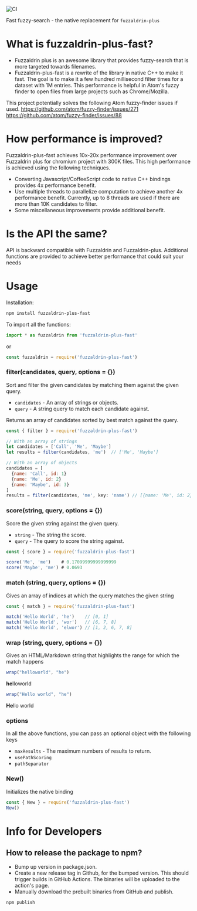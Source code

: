 ![CI](https://github.com/atom-ide-community/fuzzaldrin-plus-fast/workflows/CI/badge.svg)

Fast fuzzy-search - the native replacement for `fuzzaldrin-plus`

# What is fuzzaldrin-plus-fast?
* Fuzzaldrin plus is an awesome library that provides fuzzy-search that is more targeted towards filenames.
* Fuzzaldrin-plus-fast is a rewrite of the library in native C++ to make it fast. The goal is to make it a few hundred millisecond filter times for a dataset with 1M entries. This performance is helpful in Atom's fuzzy finder to open files from large projects such as Chrome/Mozilla.

This project potentially solves the following Atom fuzzy-finder issues if used.
https://github.com/atom/fuzzy-finder/issues/271
https://github.com/atom/fuzzy-finder/issues/88

# How performance is improved?
Fuzzaldrin-plus-fast achieves 10x-20x performance improvement over Fuzzaldrin plus for chromium project with 300K files. This high performance is achieved using the following techniques.
* Converting Javascript/CoffeeScript code to native C++ bindings provides 4x performance benefit.
* Use multiple threads to parallelize computation to achieve another 4x performance benefit. Currently, up to 8 threads are used if there are more than 10K candidates to filter.
* Some miscellaneous improvements provide additional benefit.

# Is the API the same?
API is backward compatible with Fuzzaldrin and Fuzzaldrin-plus. Additional functions are provided to achieve better performance that could suit your needs

# Usage

Installation:

```sh
npm install fuzzaldrin-plus-fast
```

To import all the functions:
```js
import * as fuzzaldrin from 'fuzzaldrin-plus-fast'
```
or
```js
const fuzzaldrin = require('fuzzaldrin-plus-fast')
```

### filter(candidates, query, options = {})

Sort and filter the given candidates by matching them against the given query.

* `candidates` - An array of strings or objects.
* `query` - A string query to match each candidate against.

Returns an array of candidates sorted by best match against the query.

```js
const { filter } = require('fuzzaldrin-plus-fast')

// With an array of strings
let candidates = ['Call', 'Me', 'Maybe']
let results = filter(candidates, 'me')  // ['Me', 'Maybe']

// With an array of objects
candidates = [
  {name: 'Call', id: 1}
  {name: 'Me', id: 2}
  {name: 'Maybe', id: 3}
]
results = filter(candidates, 'me', key: 'name') // [{name: 'Me', id: 2}, {name: 'Maybe', id: 3}]
```

### score(string, query, options = {})

Score the given string against the given query.

* `string` - The string the score.
* `query` - The query to score the string against.

```js
const { score } = require('fuzzaldrin-plus-fast')

score('Me', 'me')    # 0.17099999999999999
score('Maybe', 'me') # 0.0693
```

### match (string, query, options = {})
Gives an array of indices at which the query matches the given string
```js
const { match } = require('fuzzaldrin-plus-fast')

match('Hello World', 'he')    // [0, 1]
match('Hello World', 'wor')   // [6, 7, 8]
match('Hello World', 'elwor') // [1, 2, 6, 7, 8]
```

### wrap (string, query, options = {})
Gives an HTML/Markdown string that highlights the range for which the match happens
```js
wrap("helloworld", "he")  
```
<strong class="highlight">he</strong>lloworld
```js
wrap("Hello world", "he")
```
<strong class="highlight">He</strong>llo world

### options
In all the above functions, you can pass an optional object with the following keys
  * `maxResults` - The maximum numbers of results to return.
  * `usePathScoring`
  * `pathSeparator`

### New()
Initializes the native binding
```js
const { New } = require('fuzzaldrin-plus-fast')
New()
```

# Info for Developers
## How to release the package to npm?

* Bump up version in package.json.
* Create a new release tag in Github, for the bumped version. This should trigger builds in GitHub Actions. The binaries will be uploaded to the action's page.
* Manually download the prebuilt binaries from GitHub and publish.
```
npm publish
```
